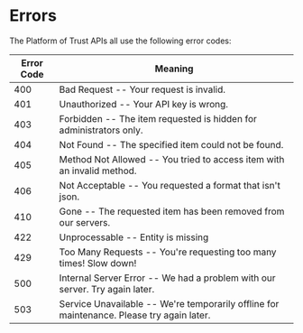 # Errors

The Platform of Trust APIs all use the following error codes:


Error Code | Meaning
---------- | -------
400 | Bad Request -- Your request is invalid.
401 | Unauthorized -- Your API key is wrong.
403 | Forbidden -- The item requested is hidden for administrators only.
404 | Not Found -- The specified item could not be found.
405 | Method Not Allowed -- You tried to access item with an invalid method.
406 | Not Acceptable -- You requested a format that isn't json.
410 | Gone -- The requested item has been removed from our servers.
422 | Unprocessable -- Entity is missing
429 | Too Many Requests -- You're requesting too many times! Slow down!
500 | Internal Server Error -- We had a problem with our server. Try again later.
503 | Service Unavailable -- We're temporarily offline for maintenance. Please try again later.

